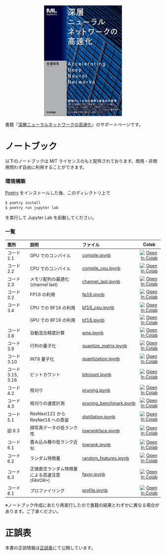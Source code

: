<p align="center">
  <img src="cover.jpg" width=50%>
</p>

書籍『[深層ニューラルネットワークの高速化](https://www.amazon.co.jp/dp/4297143097)』のサポートページです。

# ノートブック

以下のノートブックは MIT ライセンスのもと配布されております。商用・非商用問わず自由に利用することができます。

### 環境構築

[Poetry](https://python-poetry.org/) をインストールした後、このディレクトリ上で

```
$ poetry install
$ poetry run jupyter lab
```

を実行して Jupyter Lab を起動してください。

### 一覧

|箇所|説明|ファイル|Colab|
|:----|:----|:----|:----:|
|コード 2.1|GPU でのコンパイル|[compile.ipynb](https://github.com/joisino/speedbook/blob/main/notebooks/compile.ipynb)|[![Open In Colab](https://colab.research.google.com/assets/colab-badge.svg)](https://colab.research.google.com/github/joisino/speedbook/blob/main/notebooks/compile.ipynb)|
|コード 2.2|CPU でのコンパイル|[compile_cpu.ipynb](https://github.com/joisino/speedbook/blob/main/notebooks/compile_cpu.ipynb)|[![Open In Colab](https://colab.research.google.com/assets/colab-badge.svg)](https://colab.research.google.com/github/joisino/speedbook/blob/main/notebooks/compile_cpu.ipynb)|
|コード 2.3|メモリ配列の最適化 (channel last)|[channel_last.ipynb](https://github.com/joisino/speedbook/blob/main/notebooks/channel_last.ipynb)|[![Open In Colab](https://colab.research.google.com/assets/colab-badge.svg)](https://colab.research.google.com/github/joisino/speedbook/blob/main/notebooks/channel_last.ipynb)|
|コード 3.2|FP16 の利用|[fp16.ipynb](https://github.com/joisino/speedbook/blob/main/notebooks/fp16.ipynb)|[![Open In Colab](https://colab.research.google.com/assets/colab-badge.svg)](https://colab.research.google.com/github/joisino/speedbook/blob/main/notebooks/fp16.ipynb)|
|コード 3.4|CPU での BF16 の利用|[bf16_cpu.ipynb](https://github.com/joisino/speedbook/blob/main/notebooks/bf16_cpu.ipynb)|[![Open In Colab](https://colab.research.google.com/assets/colab-badge.svg)](https://colab.research.google.com/github/joisino/speedbook/blob/main/notebooks/bf16_cpu.ipynb)|
||GPU での BF16 の利用|[bf16.ipynb](https://github.com/joisino/speedbook/blob/main/notebooks/bf16.ipynb)|[![Open In Colab](https://colab.research.google.com/assets/colab-badge.svg)](https://colab.research.google.com/github/joisino/speedbook/blob/main/notebooks/bf16.ipynb)|
|コード 3.8|自動混合精度計算|[amp.ipynb](https://github.com/joisino/speedbook/blob/main/notebooks/amp.ipynb)|[![Open In Colab](https://colab.research.google.com/assets/colab-badge.svg)](https://colab.research.google.com/github/joisino/speedbook/blob/main/notebooks/amp.ipynb)|
|コード 3.9|行列の量子化|[quantize_matrix.ipynb](https://github.com/joisino/speedbook/blob/main/notebooks/quantize_matrix.ipynb)|[![Open In Colab](https://colab.research.google.com/assets/colab-badge.svg)](https://colab.research.google.com/github/joisino/speedbook/blob/main/notebooks/quantize_matrix.ipynb)|
|コード 3.10|INT8 量子化|[quantization.ipynb](https://github.com/joisino/speedbook/blob/main/notebooks/quantization.ipynb)|[![Open In Colab](https://colab.research.google.com/assets/colab-badge.svg)](https://colab.research.google.com/github/joisino/speedbook/blob/main/notebooks/quantization.ipynb)|
|コード 3.15, 3.16|ビットカウント|[bitcount.ipynb](https://github.com/joisino/speedbook/blob/main/notebooks/bitcount.ipynb)|[![Open In Colab](https://colab.research.google.com/assets/colab-badge.svg)](https://colab.research.google.com/github/joisino/speedbook/blob/main/notebooks/bitcount.ipynb)|
|コード 4.2|枝刈り|[pruning.ipynb](https://github.com/joisino/speedbook/blob/main/notebooks/pruning.ipynb)|[![Open In Colab](https://colab.research.google.com/assets/colab-badge.svg)](https://colab.research.google.com/github/joisino/speedbook/blob/main/notebooks/pruning.ipynb)|
|コード 4.3|枝刈りの速度計測|[pruning_benchmark.ipynb](https://github.com/joisino/speedbook/blob/main/notebooks/pruning_benchmark.ipynb)|[![Open In Colab](https://colab.research.google.com/assets/colab-badge.svg)](https://colab.research.google.com/github/joisino/speedbook/blob/main/notebooks/pruning_benchmark.ipynb)|
|コード 5.1|ResNext121 から ResNet18 への蒸留|[distillation.ipynb](https://github.com/joisino/speedbook/blob/main/notebooks/distillation.ipynb)|[![Open In Colab](https://colab.research.google.com/assets/colab-badge.svg)](https://colab.research.google.com/github/joisino/speedbook/blob/main/notebooks/distillation.ipynb)|
|図 6.3|顔写真データの低ランク性|[lowrankface.ipynb](https://github.com/joisino/speedbook/blob/main/notebooks/lowrankface.ipynb)|[![Open In Colab](https://colab.research.google.com/assets/colab-badge.svg)](https://colab.research.google.com/github/joisino/speedbook/blob/main/notebooks/lowrankface.ipynb)|
|コード 6.1|畳み込み層の低ランク近似|[lowrank.ipynb](https://github.com/joisino/speedbook/blob/main/notebooks/lowrank.ipynb)|[![Open In Colab](https://colab.research.google.com/assets/colab-badge.svg)](https://colab.research.google.com/github/joisino/speedbook/blob/main/notebooks/lowrank.ipynb)|
|コード 6.2|ランダム特徴量|[random_features.ipynb](https://github.com/joisino/speedbook/blob/main/notebooks/random_features.ipynb)|[![Open In Colab](https://colab.research.google.com/assets/colab-badge.svg)](https://colab.research.google.com/github/joisino/speedbook/blob/main/notebooks/random_features.ipynb)|
|コード 6.3|正値直交ランダム特徴量による高速注意 (FAVOR+)|[favor.ipynb](https://github.com/joisino/speedbook/blob/main/notebooks/favor.ipynb)|[![Open In Colab](https://colab.research.google.com/assets/colab-badge.svg)](https://colab.research.google.com/github/joisino/speedbook/blob/main/notebooks/favor.ipynb)|
|コード 8.1|プロファイリング|[profile.ipynb](https://github.com/joisino/speedbook/blob/main/notebooks/profile.ipynb)|[![Open In Colab](https://colab.research.google.com/assets/colab-badge.svg)](https://colab.research.google.com/github/joisino/speedbook/blob/main/notebooks/profile.ipynb)|

※ノートブック作成にあたり再実行したので書籍の結果とわずかに異なる場合があります。ご了承ください。

# 正誤表

本書の正誤情報は[正誤表](https://github.com/joisino/speedbook/blob/main/errata.md)にて公開しています。

